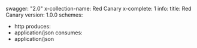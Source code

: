 swagger: "2.0"
x-collection-name: Red Canary
x-complete: 1
info:
  title: Red Canary
  version: 1.0.0
schemes:
- http
produces:
- application/json
consumes:
- application/json